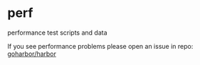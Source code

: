 # perf
performance test scripts and data


If you see performance problems please open an issue in repo: 
[goharbor/harbor](https://github.com/goharbor/harbor)
